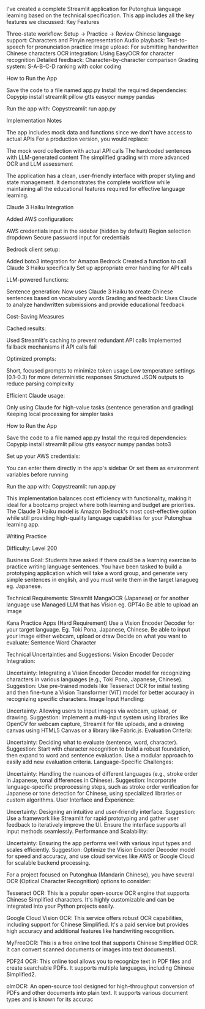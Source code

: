 I've created a complete Streamlit application for Putonghua language learning based on the technical specification. This app includes all the key features we discussed:
Key Features

Three-state workflow: Setup → Practice → Review
Chinese language support: Characters and Pinyin representation
Audio playback: Text-to-speech for pronunciation practice
Image upload: For submitting handwritten Chinese characters
OCR integration: Using EasyOCR for character recognition
Detailed feedback: Character-by-character comparison
Grading system: S-A-B-C-D ranking with color coding

How to Run the App

Save the code to a file named app.py
Install the required dependencies:
Copypip install streamlit pillow gtts easyocr numpy pandas

Run the app with:
Copystreamlit run app.py


Implementation Notes

The app includes mock data and functions since we don't have access to actual APIs
For a production version, you would replace:

The mock word collection with actual API calls
The hardcoded sentences with LLM-generated content
The simplified grading with more advanced OCR and LLM assessment



The application has a clean, user-friendly interface with proper styling and state management. It demonstrates the complete workflow while maintaining all the educational features required for effective language learning.

Claude 3 Haiku Integration

Added AWS configuration:

AWS credentials input in the sidebar (hidden by default)
Region selection dropdown
Secure password input for credentials


Bedrock client setup:

Added boto3 integration for Amazon Bedrock
Created a function to call Claude 3 Haiku specifically
Set up appropriate error handling for API calls


LLM-powered functions:

Sentence generation: Now uses Claude 3 Haiku to create Chinese sentences based on vocabulary words
Grading and feedback: Uses Claude to analyze handwritten submissions and provide educational feedback



Cost-Saving Measures

Cached results:

Used Streamlit's caching to prevent redundant API calls
Implemented fallback mechanisms if API calls fail


Optimized prompts:

Short, focused prompts to minimize token usage
Low temperature settings (0.1-0.3) for more deterministic responses
Structured JSON outputs to reduce parsing complexity


Efficient Claude usage:

Only using Claude for high-value tasks (sentence generation and grading)
Keeping local processing for simpler tasks



How to Run the App

Save the code to a file named app.py
Install the required dependencies:
Copypip install streamlit pillow gtts easyocr numpy pandas boto3

Set up your AWS credentials:

You can enter them directly in the app's sidebar
Or set them as environment variables before running


Run the app with:
Copystreamlit run app.py


This implementation balances cost efficiency with functionality, making it ideal for a bootcamp project where both learning and budget are priorities. The Claude 3 Haiku model is Amazon Bedrock's most cost-effective option while still providing high-quality language capabilities for your Putonghua learning app.



Writing Practice

Difficulty: Level 200

Business Goal: 
Students have asked if there could be a learning exercise to practice writing language sentences.
You have been tasked to build a prototyping application which will take a word group, and generate very simple sentences in english, and you must write them in the target lanagueg eg. Japanese.


Technical Requirements:
Streamlit
MangaOCR (Japanese) or for another language use Managed LLM that has Vision eg. GPT4o
Be able to upload an image





Kana Practice Apps (Hard Requirement)
Use a Vision Encoder Decoder for your target language. Eg. Toki Pona, Japanese, Chinese.
Be able to input your image either webcam, upload or draw
Decide on what you want to evaluate:
Sentence
Word
Character


Technical Uncertainties and Suggestions:
Vision Encoder Decoder Integration:

Uncertainty: Integrating a Vision Encoder Decoder model for recognizing characters in various languages (e.g., Toki Pona, Japanese, Chinese).
Suggestion: Use pre-trained models like Tesseract OCR for initial testing and then fine-tune a Vision Transformer (ViT) model for better accuracy in recognizing specific characters.
Image Input Handling:

Uncertainty: Allowing users to input images via webcam, upload, or drawing.
Suggestion: Implement a multi-input system using libraries like OpenCV for webcam capture, Streamlit for file uploads, and a drawing canvas using HTML5 Canvas or a library like Fabric.js.
Evaluation Criteria:

Uncertainty: Deciding what to evaluate (sentence, word, character).
Suggestion: Start with character recognition to build a robust foundation, then expand to word and sentence evaluation. Use a modular approach to easily add new evaluation criteria.
Language-Specific Challenges:

Uncertainty: Handling the nuances of different languages (e.g., stroke order in Japanese, tonal differences in Chinese).
Suggestion: Incorporate language-specific preprocessing steps, such as stroke order verification for Japanese or tone detection for Chinese, using specialized libraries or custom algorithms.
User Interface and Experience:

Uncertainty: Designing an intuitive and user-friendly interface.
Suggestion: Use a framework like Streamlit for rapid prototyping and gather user feedback to iteratively improve the UI. Ensure the interface supports all input methods seamlessly.
Performance and Scalability:

Uncertainty: Ensuring the app performs well with various input types and scales efficiently.
Suggestion: Optimize the Vision Encoder Decoder model for speed and accuracy, and use cloud services like AWS or Google Cloud for scalable backend processing.


For a project focused on Putonghua (Mandarin Chinese), you have several OCR (Optical Character Recognition) options to consider:

Tesseract OCR: This is a popular open-source OCR engine that supports Chinese Simplified characters. It's highly customizable and can be integrated into your Python projects easily.

Google Cloud Vision OCR: This service offers robust OCR capabilities, including support for Chinese Simplified. It's a paid service but provides high accuracy and additional features like handwriting recognition.

MyFreeOCR: This is a free online tool that supports Chinese Simplified OCR. It can convert scanned documents or images into text documents1.

PDF24 OCR: This online tool allows you to recognize text in PDF files and create searchable PDFs. It supports multiple languages, including Chinese Simplified2.

olmOCR: An open-source tool designed for high-throughput conversion of PDFs and other documents into plain text. It supports various document types and is known for its accurac


